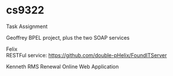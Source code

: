 # cs9322

Task Assignment

Geoffrey
    BPEL project, plus the two SOAP services

Felix    
    RESTFul service: https://github.com/double-pHelix/FoundITServer

Kenneth
    RMS Renewal Online Web Application


